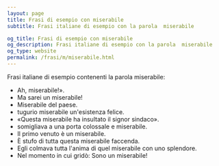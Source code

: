 ```yaml
---
layout: page
title: Frasi di esempio con miserabile 
subtitle: Frasi italiane di esempio con la parola  miserabile

og_title: Frasi di esempio con miserabile 
og_description: Frasi italiane di esempio con la parola  miserabile
og_type: website
permalink: /frasi/m/miserabile.html
---
```


Frasi italiane di esempio contenenti la parola miserabile:


- Ah, miserabile!».
- Ma sarei un miserabile!
- Miserabile del paese.
- tugurio miserabile un'esistenza felice.
- «Questa miserabile ha insultato il signor sindaco».
- somigliava a una porta colossale e miserabile.
- Il primo venuto è un miserabile.
- È stufo di tutta questa miserabile faccenda.
- Egli colmava tutta l'anima di quel miserabile con uno splendore.
- Nel momento in cui gridò: Sono un miserabile!
